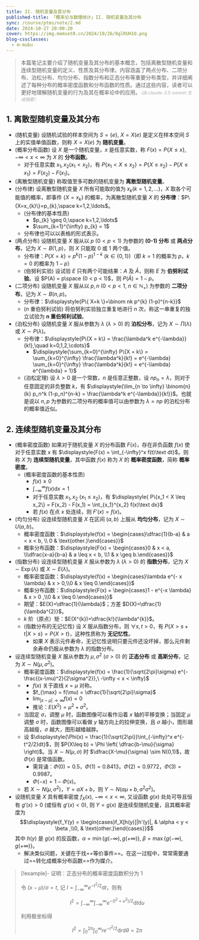 ```yaml
---
title: II. 随机变量及其分布
published-title: 「概率论与数理统计」II. 随机变量及其分布
sync: /course/ptms/note/2.md
date: 2024-10-27 20:00:20
cover: https://img.memset0.cn/2024/10/26/8glRUH1O.png
blog-cssclasses:
  - m-mubu
---
```


> 本篇笔记主要介绍了随机变量及其分布的基本概念，包括离散型随机变量和连续型随机变量的定义、性质及其分布律。内容涵盖了两点分布、二项分布、泊松分布、均匀分布、指数分布和正态分布等重要分布类型，并详细阐述了每种分布的概率密度函数和分布函数的性质。通过这些内容，读者可以更好地理解随机变量的行为及其在概率论中的应用。<small style="font-style: italic; opacity: 0.5">（由 claude-3.5-sonnet 生成摘要）</small>

<!-- more -->

## 1. 离散型随机变量及其分布

- <span class="m-definition">(随机变量)</span> 设随机试验的样本空间为 $S = \{e\}$, $X = X(e)$ 是定义在样本空间 $S$ 上的实值单值函数，则称 $X = X(e)$ 为 **随机变量**。
- <span class="m-definition">(概率分布函数)</span> 设 $X$ 是一个随机变量，$x$ 是任意实数，称 $\displaystyle{F(x) = P\{X \leq x\}, -\infty < x < \infty}$ 为 $X$ 的 **分布函数**。
    - 对于任意实数 $x_1, x_2(x_1 < x_2)$，有 $P\{x_1 < X \leq x_2\} = P\{X \leq x_2\} - P\{X \leq x_1\} = F(x_2) - F(x_1)$。
- <span class="m-definition">(离散型随机变量)</span> 称取值至多可数的随机变量为 **离散型随机变量**。
- <span class="m-definition">(分布律)</span> 设离散型随机变量 $X$ 所有可能取的值为 $x_k (k = 1,2,...)$，$X$ 取各个可能值的概率，即事件 $\{X = x_k\}$ 的概率，为离散型随机变量 $X$ 的 **分布律**：$P\{X=x_{k}\}=p_{k},\space k=1,2,\ldots$。
    - <span class="m-proposition">(分布律的基本性质)</span>
        - $p_{k} \geq 0,\space k=1,2,\ldots$
        - $\sum_{k=1}^{\infty} p_{k} = 1$
    - 分布律也可以以表格的形式表示。
- <span class="m-definition">(两点分布)</span> 设随机变量 $X$ 服从以 $p\ (0<p<1)$ 为参数的 **(0-1) 分布** 或 **两点分布**，记为 $X\sim B(1,p)$，则 $X$ 只能取 $0$ 或 $1$ 两个值。
    - 分布律：$P\{X=k\}=p^{k} (1-p)^{1-k}\ (k\in \{ 0,1 \})$（即 $k=1$ 的概率为 $p$，$k=0$ 的概率为 $1-p$）
    - <span class="m-definition">(伯努利实验)</span> 设试验 $E$ 只有两个可能结果：$A$ 及 $\bar{A}$，则称 $E$ 为 **伯努利试验**。设 $P(A) = p\space (0 < p < 1)$，则 $P(\bar{A} )= 1 - p$。
- <span class="m-definition">(二项分布)</span> 设随机变量 $X$ 服从以 $p,n\ (0<p<1,\ n\in \mathbb{N}_{+})$ 为参数的 **二项分布**，记为 $X \sim B(n,p)$。
    - 分布律：$\displaystyle{P\{ X=k \}=\binom nk p^{k} (1-p)^{n-k}}$
    - <span class="m-definition">($n$ 重伯努利试验)</span> 将伯努利实验独立重复地进行 $n$ 次，称这一串重复的独立试验为 **$\boldsymbol{n}$ 重伯努利试验**。
- <span class="m-definition">(泊松分布)</span> 设随机变量 $X$ 服从参数为 $\lambda\ (\lambda>0)$ 的 **泊松分布**，记为 $X\sim \Pi(\lambda)$ 或 $X\sim P(\lambda)$。
    - 分布律：$\displaystyle{P\{X = k\} = \frac{\lambda^k e^{-\lambda}}{k!},\quad k=0,1,2,\cdots}$
        - $\displaystyle{\sum_{k=0}^{\infty} P\{X = k\} = \sum_{k=0}^{\infty} \frac{\lambda^k}{k!} = e^{-\lambda} \sum_{k=0}^{\infty} \frac{\lambda^k}{k!} = e^{-\lambda} e^{\lambda} = 1}$
    - <span class="m-theorem">(泊松定理)</span> 设 $\lambda>0$ 是一个常数，$n$ 是任意正整数，设 $np_{n} = \lambda$，则对于任意固定的非负整数 $k$，有 $\displaystyle{\lim_{n \to \infty} \binom{n}{k} p_n^k (1-p_n)^{n-k} = \frac{\lambda^k e^{-\lambda}}{k!}}$。也就是说以 $n,p$ 为参数的二项分布的概率值可以由参数为 $\lambda=np$ 的泊松分布的概率值近似。

## 2. 连续型随机变量及其分布

- <span class="m-definition">(概率密度函数)</span> 如果对于随机变量 $X$ 的分布函数 $F(x)$，存在非负函数 $f(x)$ 使对于任意实数 $x$ 有 $\displaystyle{F(x) = \int_{-\infty}^x f(t)\text dt}$。则称 $X$ 为 **连续型随机变量**，其中函数 $f(x)$ 称为 $X$ 的 **概率密度函数**，简称 **概率密度**。
    - <span class="m-proposition">(概率密度函数的基本性质)</span>
        - $f(x)\geq0$
        - $\displaystyle{\int_{-\infty}^{\infty} f(x) \text{d}x} = 1$
        - 对于任意实数 $x_{1},x_{2}\ (x_{1}\leq x_{2})$，有 $\displaystyle{ P\{x_1 < X \leq x_2\} = F(x_2) - F(x_1) = \int_{x_1}^{x_2} f(x)\text dx}$
        - 若 $f(x)$ 在点 $x$ 处连续，则 $F'(x) = f(x)$。
- <span class="m-definition">(均匀分布)</span> 设连续型随机变量 $X$ 在区间 $(a,b)$ 上服从 **均匀分布**，记为 $X \sim U(a,b)$。
    - 概率密度函数：$\displaystyle{f(x) = \begin{cases}\dfrac{1}{b-a} & a < x < b, \\ 0 & \text{other.}\end{cases}}$
    - 概率分布函数：$\displaystyle{F(x) = \begin{cases}0 & x < a, \\\dfrac{x-a}{b-a} & a \leq x < b, \\1 & x \geq b.\end{cases}}$
- <span class="m-definition">(指数分布)</span> 设连续型随机变量 $X$ 服从参数为 $\lambda\ (\lambda>0)$ 的 **指数分布**，记为 $X \sim \operatorname*{Exp}(\lambda)$ 或 $X \sim E(\lambda)$。
    - 概率密度函数：$\displaystyle{f(x) = \begin{cases}\lambda e^{- x \lambda} & x > 0,\\0 & x \leq 0.\end{cases}}$
    - 概率分布函数：$\displaystyle{F(x) = \begin{cases}1 - e^{-x \lambda} & x > 0 ,\\0 & x \leq 0.\end{cases}}$
    - <span class="m-proposition"></span> 期望：$E(X)=\dfrac{1}{\lambda}$；方差 $D(X)=\dfrac{1}{\lambda^{2}}$。
    - <span class="m-proposition"></span> $k$ 阶（原点）矩：$E(X^{k})=\dfrac{k!}{\lambda^{k}}$。
    - <span class="m-proposition">(指数分布的无记忆性)</span> 设 $X$ 服从指数分布，则 $\forall s, t > 0$，有 $P\{X > s + t|X > s\} = P\{X > t\}$，这种性质称为 **无记忆性**。
        - <span class="m-example"></span> 如果 $X$ 表示元件寿命，无记忆性说明只要元件还没坏掉，那么元件剩余寿命仍服从参数为 $\lambda$ 的指数分布。
- <span class="m-definition" data-content="正态分布"></span> 设连续型随机变量 $X$ 服从参数为 $\mu,\sigma^{2}\ (\sigma>0)$ 的 **正态分布** 或 **高斯分布**，记为 $X \sim N(\mu, \sigma^{2})$。
    - 概率密度函数：$\displaystyle{f(x) = \frac{1}{\sqrt{2\pi}\sigma} e^{-\frac{(x-\mu)^2}{2\sigma^2}},\ -\infty < x < \infty}$
    - <span class="m-proposition" data-content="正态分布的基本性质"></span>
        - $f(x)$ 关于直线 $x=\mu$ 对称。
        - $f_{\max} = f(\mu) = \dfrac{1}{\sqrt{2\pi}\sigma}$
        - $\displaystyle{\lim_{ |x-\mu| \to \infty } f(x) = 0}$
        - 推论：$E(X^2)=\mu^{2} + \sigma^{2}$。
    - 当固定 $\sigma$，调整 $\mu$ 时，函数图像可以看作沿着 $x$ 轴的平移变换；当固定 $\mu$ 调整 $\sigma$ 时，函数图像可以看做 $y$ 轴方向上的拉伸变换，且 $\sigma$ 越小，图形越高越瘦，$\sigma$ 越大，图形越矮越胖。
    - 设 $\displaystyle{\Phi(x) = \frac{1}{\sqrt{2\pi}}\int_{-\infty}^x e^{-t^2/2}dt}$，则 $P(X\leq b) = \Phi \left( \dfrac{b-\mu}{\sigma} \right)$。当 $X \sim N(\mu,\sigma)$ 时 $\dfrac{X-\mu}{\sigma} \sim N(0,1)$，故 $\Phi(x)$ 是常值函数。
        - 需背诵：$\Phi(0) = 0.5$，$\Phi(1) = 0.8413$，$\Phi(2) = 0.9772$，$\Phi(3) = 0.9987$。
        - <span class="m-proposition"></span> $\Phi(-x) = 1-\Phi(x)$。
    - <span class="m-proposition"></span> 若 $X \sim N(\mu,\sigma^{2})$，$Y=aX + b$，则 $Y \sim N(a \mu +b, a^{2} \sigma^{2})$。
- <span class="m-theorem"></span> 设随机变量 $X$ 具有概率密度 $f_X(x)$, $-\infty < x < \infty$, 又设函数 $g(x)$ 处处可导且恒有 $g'(x) > 0$ (或恒有 $g'(x) < 0$), 则 $Y = g(x)$ 是连续型随机变量，且其概率密度为 $$\displaystyle{f_Y(y) = \begin{cases}f_X[h(y)]|h'(y)|, & \alpha < y < \beta ,\\0, & \text{other.}\end{cases}}$$ 其中 $h(y)$ 是 $g(x)$ 的反函数，$\alpha = \min\{g(-\infty), g(+\infty)\}$, $\beta = \max\{g(-\infty), g(+\infty)\}$。
    - 解决类似问题，关键在于找==等价事件==。在这一过程中，常常需要通过==转化成概率分布函数==作为媒介。

> [!example]- 证明：正态分布的概率密度函数积分为 1
>
> 令 $(x-\mu)/\sigma = t$, 记 $I = \int_{-\infty}^{\infty} e^{-t^2/2} \text{d} t$，则有
>
> $$
> I^2 = \int_{-\infty}^{\infty} \int_{-\infty}^{\infty} e^{-(t^2+u^2)/2} \text{d} t\text{d} u
> $$
>
> 利用极坐标得
>
> $$
> I^2 = \int_0^{2\pi} \int_0^{\infty} re^{-r^2/2} \text{d}  r\text{d}  \theta = 2\pi
> $$
